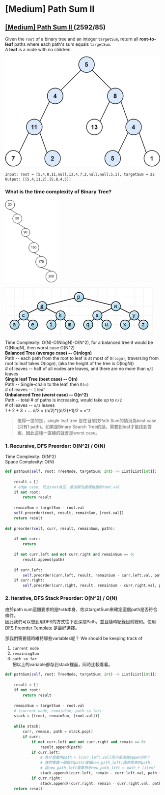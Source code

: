 # \[Medium\] Path Sum II

## [\[Medium\] Path Sum II ](https://leetcode.com/problems/path-sum-ii/)                  \(2592/85\)

Given the `root` of a binary tree and an integer `targetSum`, return all **root-to-leaf** paths where each path's sum equals `targetSum`.  
A **leaf** is a node with no children.

![](../../.gitbook/assets/image%20%2832%29.png)



```text
Input: root = [5,4,8,11,null,13,4,7,2,null,null,5,1], targetSum = 22
Output: [[5,4,11,2],[5,8,4,5]]
```

### What is the time complexity of Binary Tree?

![single leaf tree](../../.gitbook/assets/image%20%2833%29.png)



![complete balanced tree](../../.gitbook/assets/image%20%2834%29.png)

Time Complexity: O\(N\)-O\(NlogN\)-O\(N^2\), for a balanced tree it would be O\(NlogN\), then worst case O\(N^2\)  
**Balanced Tree \(average case\)  -- O\(nlogn\)**  
Path -- each path from the root to leaf is at most of `O(logn)`, traversing from root to leaf takes O\(logn\), \(aka the height of the tree is O\(logN\)\)  
\# of leaves -- half of all nodes are leaves, and there are no more than `n/2` leaves  
**Single leaf Tree  \(best case\)  -- O\(n\)**  
Path -- Single-chain to the leaf, then `O(n)`  
\# of leaves -- `1` leaf  
**Unbalanced Tree \(worst case\)  -- O\(n^2\)**  
Path -- total \# of paths is increasing, would take up to `n/2`   
\# of leaves -- `n/2` leaves  
1 + 2 + 3 + ... n/2 = \(n/2\)\*\(\(n/2\)+1\)/2 = `n^2`

> 值得一提的是，single leaf tree 是在目前找Path Sum的情況為best case \(只有1 path\)。如果是Binary Search Tree的話，需要到leaf才能找到答案，因此這種一直線的就會是worst case。

### 1. Recursive, DFS Preorder: O\(N^2\) / O\(N\)

Time Complexity: O\(N^2\)  
Space Complexity: O\(N\)

```python
def pathSum(self, root: TreeNode, targetSum: int) -> List[List[int]]:

    result = []
    # edge case, 防止root為空，會沒辦法處理後面的root.val
    if not root:
        return result

    remainSum = targetSum - root.val
    self.preorder(root, result, remainSum, [root.val])
    return result

def preorder(self, curr, result, remainSum, path):

    if not curr:
        return

    if not curr.left and not curr.right and remainSum == 0:
        result.append(path)

    if curr.left:
        self.preorder(curr.left, result, remainSum - curr.left.val, path + [curr.left.val])
    if curr.right:
        self.preorder(curr.right, result, remainSum - curr.right.val, path + [curr.right.val])
```

### 2. Iterative, DFS Stack Preorder: O\(N^2\) / O\(N\) 

由於path sum這題要求的是`Path`本身，佐以targetSum來確定這個path是否符合條件。  
因此我們可以想到用DFS的方式往下走深挖Path，並且隨時紀錄目前總和。使用 [DFS Preorder Template](https://app.gitbook.com/@iscolectivo/s/algonote/shu-ju-jie-gou/binary-tree) 是最好選擇。  
  
那我們需要隨時維持哪些variables呢？ We should be keeping track of    
1. `current node`  
2. `remainingSum`  
3. `path so far`  
把以上的variable都存到stack裡面，同時比較看看。

```python
def pathSum(self, root: TreeNode, targetSum: int) -> List[List[int]]:

    result = []
    if not root:
        return result

    remainSum = targetSum - root.val
    # (current node, remainSum, path so far)
    stack = [(root, remainSum, [root.val])]

    while stack:
        curr, remain, path = stack.pop()
        if curr:
            if not curr.left and not curr.right and remain == 0:
                result.append(path)
            if curr.left:
                # 為什麼要用path + [curr.left.val]而不是直接append呢？
                # 我們需要一個新的path(或稱new_path_left)而非原來的path，
                # 這new_path_left需要用到new_path_left = path + [item]
                stack.append((curr.left, remain - curr.left.val, path + [curr.left.val]))
            if curr.right:
                stack.append((curr.right, remain - curr.right.val, path + [curr.right.val]))
    return result
```

